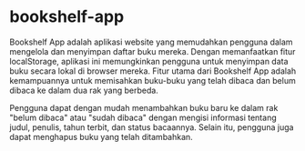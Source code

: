 # bookshelf-app
Bookshelf App adalah aplikasi website yang memudahkan pengguna dalam mengelola dan menyimpan daftar buku mereka. Dengan memanfaatkan fitur localStorage, aplikasi ini memungkinkan pengguna untuk menyimpan data buku secara lokal di browser mereka. Fitur utama dari Bookshelf App adalah kemampuannya untuk memisahkan buku-buku yang telah dibaca dan belum dibaca ke dalam dua rak yang berbeda.

Pengguna dapat dengan mudah menambahkan buku baru ke dalam rak "belum dibaca" atau "sudah dibaca" dengan mengisi informasi tentang judul, penulis, tahun terbit, dan status bacaannya. Selain itu, pengguna juga dapat menghapus buku yang telah ditambahkan.
